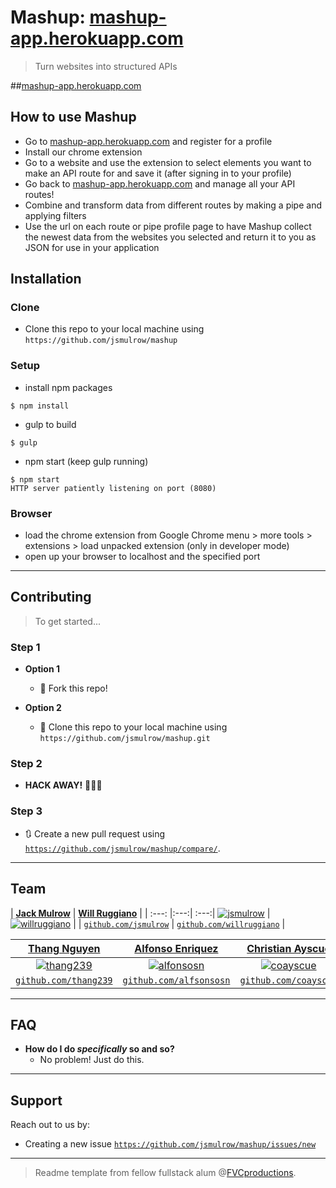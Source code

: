 # Mashup: <a href="http://mashup-app.herokuapp.com">mashup-app.herokuapp.com</a>

> Turn websites into structured APIs

##<a href="http://mashup-app.herokuapp.com">mashup-app.herokuapp.com</a>

## How to use Mashup
- Go to <a href="http://mashup-app.herokuapp.com">mashup-app.herokuapp.com</a> and register for a profile
- Install our chrome extension
- Go to a website and use the extension to select elements you want to make an API route for and save it (after signing in to your profile)
- Go back to <a href="http://mashup-app.herokuapp.com">mashup-app.herokuapp.com</a> and manage all your API routes!
- Combine and transform data from different routes by making a pipe and applying filters
- Use the url on each route or pipe profile page to have Mashup collect the newest data from the websites you selected and return it to you as JSON for use in your application

## Installation

### Clone

- Clone this repo to your local machine using `https://github.com/jsmulrow/mashup`

### Setup

- install npm packages

```shell
$ npm install
```

- gulp to build

```shell
$ gulp
```

- npm start (keep gulp running)

```shell
$ npm start
HTTP server patiently listening on port (8080)
```

### Browser

- load the chrome extension from Google Chrome menu > more tools > extensions > load unpacked extension (only in developer mode)
- open up your browser to localhost and the specified port

---

## Contributing

> To get started...

### Step 1

- **Option 1**
    - 🍴 Fork this repo!

- **Option 2**
    - 👯 Clone this repo to your local machine using `https://github.com/jsmulrow/mashup.git`

### Step 2

- **HACK AWAY!** 🔨🔨🔨

### Step 3

- 🔃 Create a new pull request using <a href="https://github.com/jsmulrow/mashup/compare/" target="_blank">`https://github.com/jsmulrow/mashup/compare/`</a>.

---

## Team

| <a href="github.com/jsmulrow" target="_blank">**Jack Mulrow**</a> | <a href="github.com/willruggiano" target="_blank">**Will Ruggiano**</a> |
| :---: |:---:| :---:|
[![jsmulrow](https://avatars0.githubusercontent.com/u/11140174?v=3&s=200)](github.com/jsmulrow)    | [![willruggiano](https://avatars1.githubusercontent.com/u/11872440?v=3&s=200)](github.com/willruggiano)    |
| <a href="http://github.com/jsmulrow" target="_blank">`github.com/jsmulrow`</a> | <a href="http://github.com/willruggiano" target="_blank">`github.com/willruggiano`</a> |

| <a href="github.com/thang239" target="_blank">**Thang Nguyen**</a> | <a href="github.com/alfsonsosn" target="_blank">**Alfonso Enriquez**</a> | <a href="github.com/coayscue" target="_blank">**Christian Ayscue**</a> 
| :---: |:---:| :---:|
| [![thang239](https://avatars1.githubusercontent.com/u/11095933?v=3&s=200)](github.com/thang239)    | [![alfonsosn](https://avatars1.githubusercontent.com/u/7824950?v=3&s=200)](github.com/alfsonsosn) | [![coayscue](https://avatars2.githubusercontent.com/u/11601141?v=3&s=200)](github.com/coayscue)  | 
| <a href="http://github.com/thang239" target="_blank">`github.com/thang239`</a> | <a href="http://github.com/alfonsosn" target="_blank">`github.com/alfsonsosn`</a> | <a href="http://github.com/coayscue" target="_blank">`github.com/coayscue`</a>

---

## FAQ

- **How do I do *specifically* so and so?**
    - No problem! Just do this.

---

## Support

Reach out to us by:

- Creating a new issue  <a href="https://github.com/jsmulrow/mashup/issues/new" target="_blank">`https://github.com/jsmulrow/mashup/issues/new`</a>

---

> Readme template from fellow fullstack alum @<a href="http://fvcproductions.com" target="_blank">FVCproductions</a>.
